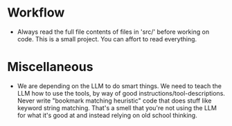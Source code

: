 # Workflow

* Always read the full file contents of files in 'src/' before working on code. This is a small project. You can affort to read everything.


# Miscellaneous

* We are depending on the LLM to do smart things. We need to teach the LLM how to use the tools, by way of good instructions/tool-descriptions. Never write "bookmark matching heuristic" code that does stuff like keyword string matching. That's a smell that you're not using the LLM for what it's good at and instead relying on old school thinking.
